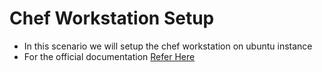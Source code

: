 # Chef Workstation Setup

* In this scenario we will setup the chef workstation on ubuntu instance
* For the official documentation [Refer Here](https://docs.chef.io/workstation/install_workstation/#linux)